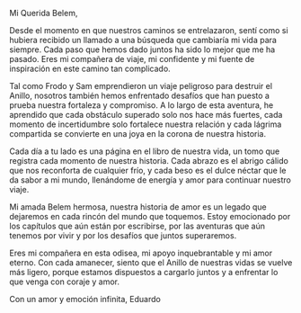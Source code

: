 Mi Querida Belem,

Desde el momento en que nuestros caminos se entrelazaron, sentí como si hubiera recibido un llamado a una búsqueda que cambiaría mi vida para siempre. Cada paso que hemos dado juntos ha sido lo mejor que me ha pasado. Eres mi compañera de viaje, mi confidente y mi fuente de inspiración en este camino tan complicado.

Tal como Frodo y Sam emprendieron un viaje peligroso para destruir el Anillo, nosotros también hemos enfrentado desafíos que han puesto a prueba nuestra fortaleza y compromiso. A lo largo de esta aventura, he aprendido que cada obstáculo superado solo nos hace más fuertes, cada momento de incertidumbre solo fortalece nuestra relación y cada lágrima compartida se convierte en una joya en la corona de nuestra historia.

Cada día a tu lado es una página en el libro de nuestra vida, un tomo que registra cada momento de nuestra historia. Cada abrazo es el abrigo cálido que nos reconforta de cualquier frío, y cada beso es el dulce néctar que le da sabor a mi mundo, llenándome de energía y amor para continuar nuestro viaje.

Mi amada Belem hermosa, nuestra historia de amor es un legado que dejaremos en cada rincón del mundo que toquemos. Estoy emocionado por los capítulos que aún están por escribirse, por las aventuras que aún tenemos por vivir y por los desafíos que juntos superaremos.

Eres mi compañera en esta odisea, mi apoyo inquebrantable y mi amor eterno. Con cada amanecer, siento que el Anillo de nuestras vidas se vuelve más ligero, porque estamos dispuestos a cargarlo juntos y a enfrentar lo que venga con coraje y amor.

Con un amor y emoción infinita,
Eduardo

